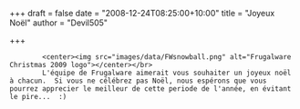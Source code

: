 
+++
draft = false
date = "2008-12-24T08:25:00+10:00"
title = "Joyeux Noël"
author = "Devil505"

+++

            <center><img src="images/data/FWsnowball.png" alt="Frugalware Christmas 2009 logo"></center></br>
            L'équipe de Frugalware aimerait vous souhaiter un joyeux noël à chacun.  Si vous ne célébrez pas Noël, nous espérons que vous pourrez apprecier le meilleur de cette periode de l'année, en évitant le pire...  :)
            
        